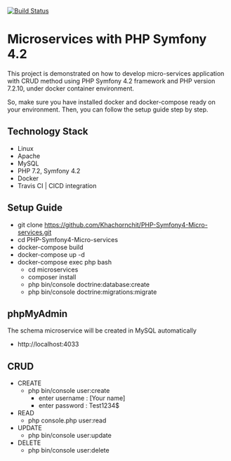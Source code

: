 [![Build Status](https://travis-ci.org/Khachornchit/PHP-Symfony4-Micro-services.svg?branch=master)](https://travis-ci.org/Khachornchit/PHP-Symfony4-Micro-services)

# Microservices with PHP Symfony 4.2
This project is demonstrated on how to develop micro-services application with CRUD method using PHP Symfony 4.2 framework and PHP version 7.2.10, under docker container environment.

So, make sure you have installed docker and docker-compose ready on your environment. Then, you can follow the setup guide step by step.

## Technology Stack
* Linux
* Apache
* MySQL
* PHP 7.2, Symfony 4.2
* Docker
* Travis CI | CICD integration
 
## Setup Guide
* git clone https://github.com/Khachornchit/PHP-Symfony4-Micro-services.git
* cd PHP-Symfony4-Micro-services
* docker-compose build
* docker-compose up -d
* docker-compose exec php bash
	* cd microservices
	* composer install
	* php bin/console doctrine:database:create
	* php bin/console doctrine:migrations:migrate

## phpMyAdmin 
The schema microservice will be created in MySQL automatically 
* http://localhost:4033
	
## CRUD
* CREATE	
	* php bin/console user:create
		* enter username : [Your name]
		* enter password : Test1234$ 
* READ	
	* php console.php user:read
* UPDATE
	* php bin/console user:update
* DELETE	
	* php bin/console user:delete